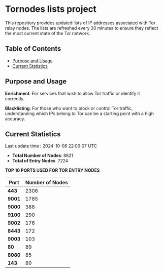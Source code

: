 # Tornodes lists project

This repository provides updated lists of IP addresses associated with Tor relay nodes. The lists are refreshed every 30 minutes to ensure they reflect the most current state of the Tor network.

## Table of Contents

- [Purpose and Usage](#purpose-and-usage)
- [Current Statistics](#current-statistics)


## Purpose and Usage

**Enrichment**: For services that wish to allow Tor traffic or identify it correctly.

**Blacklisting**: For those who want to block or control Tor traffic, understanding which IPs belong to Tor can be a starting point with a high accuracy.

## Current Statistics

Last update time : 2024-10-06 22:00:07 UTC

- **Total Number of Nodes**: 8821
- **Total of Entry Nodes**: 7224

**TOP 10 PORTS USED FOR TOR ENTRY NODES**

| **Port** | **Number of Nodes** |
|------|-----------------|
| **443**   | 2306  |
| **9001**   | 1785  |
| **9000**   | 388  |
| **9100**   | 290  |
| **9002**   | 176  |
| **8443**   | 172  |
| **9003**   | 103  |
| **80**   | 89  |
| **8080**   | 85  |
| **143**   | 80  |

